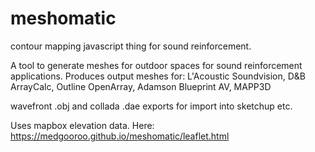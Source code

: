 # meshomatic
contour mapping javascript thing for sound reinforcement.

A tool to generate meshes for outdoor spaces for sound reinforcement applications. 
Produces output meshes for:
L'Acoustic Soundvision, 
D&B ArrayCalc,
Outline OpenArray,
Adamson Blueprint AV,
MAPP3D

wavefront .obj and collada .dae exports for import into sketchup etc. 


Uses mapbox elevation data.
Here:
https://medgooroo.github.io/meshomatic/leaflet.html
